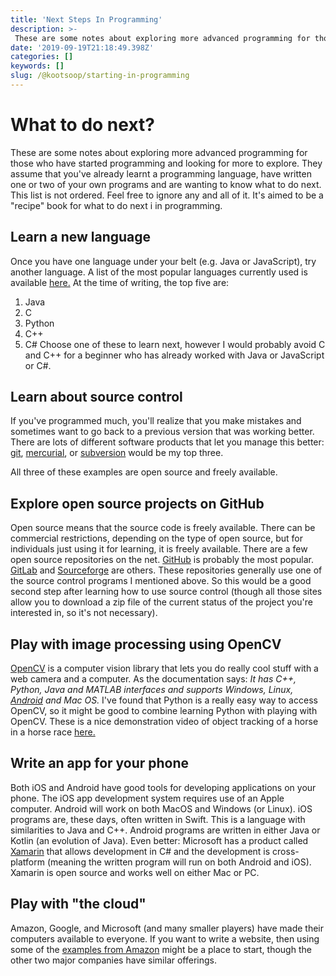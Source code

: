 ```yaml
---
title: 'Next Steps In Programming'
description: >-
 These are some notes about exploring more advanced programming for those who have started  programming and looking for more to explore.
date: '2019-09-19T21:18:49.398Z'
categories: []
keywords: []
slug: /@kootsoop/starting-in-programming
---
```


# What to do next?
 These are some notes about exploring more advanced programming for those who have started  programming and looking for more to explore.  They assume that you've already learnt a programming language, have written one or two of your own programs and are wanting to know what to do next.
 This list is not ordered. Feel free to ignore any and all of it. It's aimed to be a "recipe" book for what to do next i in programming.

## Learn a new language
Once you have one language under your belt (e.g. Java or JavaScript), try another language. A list of the most popular languages currently used is available [here.](https://www.tiobe.com/tiobe-index/)
At the time of writing, the top five are:
1. Java
2. C
3. Python
4. C++
5. C#
Choose one of these to learn next, however I would probably avoid C and C++ for a beginner who has already worked with Java or JavaScript or C#.

## Learn about source control
If you've programmed much, you'll realize that you make mistakes and sometimes want to go back to a previous version that was working better.  There are lots of different software products that let you manage this better: [git](https://git-scm.com/), [mercurial](https://www.mercurial-scm.org/),  or [subversion](https://subversion.apache.org/) would be my top three.

All three of these examples are open source and freely available.

## Explore open source projects on GitHub
Open source means that the source code is freely available. There can be commercial restrictions, depending on the type of open source, but for individuals just using it for learning, it is freely available.  There are a few open source repositories on the net. [GitHub](https://github.com/) is probably the most popular. [GitLab](https://gitlab.com/explore/projects/trending) and [Sourceforge](https://sourceforge.net/directory/games/games/) are others.
These repositories generally use one of the source control programs I mentioned above. So this would be a good second step after learning how to use source control (though all those sites allow you to download a zip file of the current status of the project you're interested in, so it's not  necessary).

## Play with image processing using OpenCV
[OpenCV](https://opencv.org/about/) is a computer vision library that lets you do really cool stuff with a web camera and a computer. As the documentation says: *It has C++, Python, Java and MATLAB interfaces and supports Windows, Linux, [Android](https://opencv.org/android/) and Mac OS.* 
I've found that Python is a really easy way to access OpenCV, so it might be good to combine learning Python with playing with OpenCV.
These is a nice demonstration video of object tracking of a horse in a horse race [here.](https://www.youtube.com/watch?v=MKWNn72_Ye4)

## Write an app for your phone
Both iOS and Android have good tools for developing applications on your phone. The iOS app development system requires use of an Apple computer. Android will work on both MacOS and Windows (or Linux).
iOS programs are, these days, often written in Swift. This is a language with similarities to Java and C++.
Android programs are written in either Java or Kotlin (an evolution of Java).
Even better: Microsoft has a product called [Xamarin](https://dotnet.microsoft.com/apps/xamarin) that allows development in C# and the development is cross-platform (meaning the written program will run on both Android and iOS).  Xamarin is open source and works well on either Mac or PC.

## Play with "the cloud"
Amazon, Google, and Microsoft (and many smaller players) have made their computers available to everyone. If you want to write a website, then using some of the [examples from Amazon](https://aws.amazon.com/elasticbeanstalk/getting-started/) might be a place to start, though the other two major companies have similar offerings.

